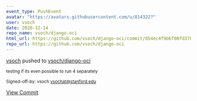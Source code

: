 ```yaml
---
event_type: PushEvent
avatar: "https://avatars.githubusercontent.com/u/814322?"
user: vsoch
date: 2020-12-14
repo_name: vsoch/django-oci
html_url: https://github.com/vsoch/django-oci/commit/854ec4f9b6f00fd378283f50699ba8607e33cb57
repo_url: https://github.com/vsoch/django-oci
---
```


<a href='https://github.com/vsoch' target='_blank'>vsoch</a> pushed to <a href='https://github.com/vsoch/django-oci' target='_blank'>vsoch/django-oci</a>

<small>testing if its even possible to run 4 separately

Signed-off-by: vsoch <vsochat@stanford.edu></small>

<a href='https://github.com/vsoch/django-oci/commit/854ec4f9b6f00fd378283f50699ba8607e33cb57' target='_blank'>View Commit</a>